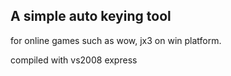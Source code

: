 A simple auto keying tool
----------------------------------------------------
for online games such as wow, jx3 on win platform.

compiled with vs2008 express

